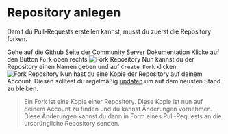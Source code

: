 # Repository anlegen

Damit du Pull-Requests erstellen kannst, musst du zuerst die Repository forken.

<procedure title="Repository forken" id="fork">
<step>
Gehe auf die 
<a href="%git-repo-link%" summary="Community Server Dokumentation">Github Seite</a>
der Community Server Dokumentation
</step>
<step>
Klicke auf den Button <code>Fork</code> oben rechts
<img src="fork-repo-first.png" alt="Fork Repository" style="block" thumbnail="true"/>
</step>
<step>
Nun kannst du der Repository einen Namen geben und auf <code>Create Fork</code> klicken.
<img src="fork-repo-second.png" alt="Fork Repository" style="block" thumbnail="true"/>
</step>
<step>
Nun hast du eine Kopie der Repository auf deinem Account.
Diesen solltest du regelmäßig 
<a href="update-project.md" anchor="update-fork" summary="Hier erfährst du wie deinen Fork updatest">updaten</a>
um auf dem neusten Stand zu bleiben.
</step>
</procedure>

> Ein Fork ist eine Kopie einer Repository. Diese Kopie ist nun auf deinem Account zu finden und du kannst Änderungen
> vornehmen. Diese Änderungen kannst du dann in Form eines Pull-Requests an die ursprüngliche Repository senden.